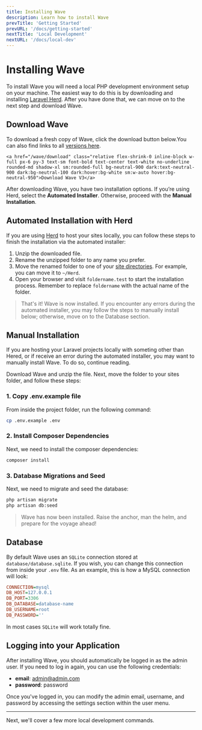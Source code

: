 ```yaml
---
title: Installing Wave
description: Learn how to install Wave
prevTitle: 'Getting Started'
prevURL: '/docs/getting-started'
nextTitle: 'Local Development'
nextURL: '/docs/local-dev'
---
```


# Installing Wave

To install Wave you will need a local PHP development environment setup on your machine. The easiest way to do this is by downloading and installing <a href="https://herd.laravel.com" target="_blank">Laravel Herd</a>. After you have done that, we can move on to the next step and download Wave.

## Download Wave

To download a fresh copy of Wave, click the download button below.<span class="hidden">You can also find links to all <a href="https://github.com/thedevdojo/wave/tags" target="_blank">versions here</a>.</span>

<div class="relative flex items-start justify-start w-full sm:w-auto">
<div class="relative flex items-center justify-center w-full p-1 mb-5 overflow-hidden duration-300 ease-out border rounded-lg sm:w-auto sm:rounded-full border-neutral-200 dark:border-neutral-800 group">
    <div class="absolute sm:block hidden top-1/2 left-1/2 -translate-x-1/2 w-[250px] rounded-lg sm:rounded-full group-hover:opacity-100 opacity-0 blur-sm duration-300 ease-out scale-100 h-[250px] -translate-y-1/2 origin-center">
        <span class="absolute inset-0 w-full h-full rounded-lg sm:rounded-full bg-gradient-to-r from-indigo-500 via-teal-300 to-blue-500 group-hover:animate-spin-slow"></span>
    </div>
    
    <a href="/wave/download" class="relative flex-shrink-0 inline-block w-full px-6 py-3 text-sm font-bold text-center text-white no-underline rounded-md shadow-xl sm:rounded-full bg-neutral-900 dark:text-neutral-900 dark:bg-neutral-100 dark:hover:bg-white sm:w-auto hover:bg-neutral-950">Download Wave V3</a>
</div>
</div>

After downloading Wave, you have two installation options. If you’re using Herd, select the **Automated Installer**. Otherwise, proceed with the **Manual Installation**.

## Automated Installation with Herd

If you are using <a href="https://herd.laravel.com" target="_blank">Herd</a> to host your sites locally, you can follow these steps to finish the installation via the automated installer:

1. Unzip the downloaded file.
2. Rename the unzipped folder to any name you prefer.
3. Move the renamed folder to one of your <a href="https://herd.laravel.com/docs/1/getting-started/sites" target="_blank">site directories</a>. For example, you can move it to `~/Herd`.
4. Open your browser and visit `foldername.test` to start the installation process. Remember to replace `foldername` with the actual name of the folder.

> That's it! Wave is now installed. If you encounter any errors during the automated installer, you may follow the  steps to manually install below; otherwise, move on to the Database section.

## Manual Installation

If you are hosting your Laravel projects locally with someting other than Hered, or if receive an error during the automated installer, you may want to manually install Wave. To do so, continue reading.

Download Wave and unzip the file. Next, move the folder to your sites folder, and follow these steps:

### 1. Copy .env.example file

From inside the project folder, run the following command:

<include src="docs/filename-top.html"></include><include src="docs/file-buttons.html" file="none"></include>
```bash
cp .env.example .env
```
</div>

### 2. Install Composer Dependencies

Next, we need to install the composer dependencies:

<include src="docs/filename-top.html"></include><include src="docs/file-buttons.html" file="none"></include>
```bash
composer install
```
</div>

### 3. Database Migrations and Seed

Next, we need to migrate and seed the database:

<include src="docs/filename-top.html"></include><include src="docs/file-buttons.html" file="none"></include>
```bash
php artisan migrate
php artisan db:seed
```
</div>

> Wave has now been installed. Raise the anchor, man the helm, and prepare for the voyage ahead!

## Database

By default Wave uses an `SQLite` connection stored at `database/database.sqlite`. If you wish, you can change this connection from inside your `.env` file. As an example, this is how a MySQL connection will look: 

<div class="group opacity-[95%] hover:opacity-100 relative ease-out duration-300">
<include src="docs/filename.html" file=".env"></include>

```ini
CONNECTION=mysql
DB_HOST=127.0.0.1
DB_PORT=3306
DB_DATABASE=database-name
DB_USERNAME=root
DB_PASSWORD=''
```
</div>

In most cases `SQLite` will work totally fine.

<a name="login"></a>
## Logging into your Application

After installing Wave, you should automatically be logged in as the admin user. If you need to log in again, you can use the following credentials:

- **email**: admin@admin.com
- **password**: password

Once you've logged in, you can modify the admin email, username, and password by accessing the settings section within the user menu.

---

Next, we'll cover a few more local development commands.